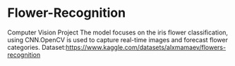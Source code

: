 # Flower-Recognition
Computer Vision Project
The model focuses on the iris flower classification, using CNN.OpenCV is used to capture real-time images and forecast flower categories.
Dataset:https://www.kaggle.com/datasets/alxmamaev/flowers-recognition
